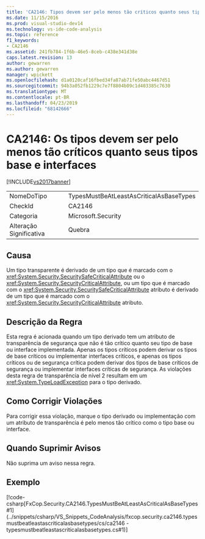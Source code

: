 ```yaml
---
title: 'CA2146: Tipos devem ser pelo menos tão críticos quanto seus tipos base e interfaces | Microsoft Docs'
ms.date: 11/15/2016
ms.prod: visual-studio-dev14
ms.technology: vs-ide-code-analysis
ms.topic: reference
f1_keywords:
- CA2146
ms.assetid: 241fb784-1f6b-46e5-8ceb-c438e341d38e
caps.latest.revision: 13
author: gewarren
ms.author: gewarren
manager: wpickett
ms.openlocfilehash: d1a0120caf16fbed34fa87ab71fe50abc4467d51
ms.sourcegitcommit: 94b3a052fb1229c7e7f8804b09c1d403385c7630
ms.translationtype: MT
ms.contentlocale: pt-BR
ms.lasthandoff: 04/23/2019
ms.locfileid: "68142666"
---
```

# <a name="ca2146-types-must-be-at-least-as-critical-as-their-base-types-and-interfaces"></a>CA2146: Os tipos devem ser pelo menos tão críticos quanto seus tipos base e interfaces
[!INCLUDE[vs2017banner](../includes/vs2017banner.md)]

|||
|-|-|
|NomeDoTipo|TypesMustBeAtLeastAsCriticalAsBaseTypes|
|CheckId|CA2146|
|Categoria|Microsoft.Security|
|Alteração Significativa|Quebra|

## <a name="cause"></a>Causa
 Um tipo transparente é derivado de um tipo que é marcado com o <xref:System.Security.SecuritySafeCriticalAttribute> ou o <xref:System.Security.SecurityCriticalAttribute>, ou um tipo que é marcado com o <xref:System.Security.SecuritySafeCriticalAttribute> atributo é derivado de um tipo que é marcado com o <xref:System.Security.SecurityCriticalAttribute> atributo.

## <a name="rule-description"></a>Descrição da Regra
 Esta regra é acionada quando um tipo derivado tem um atributo de transparência de segurança que não é tão crítico quanto seu tipo de base ou interface implementada. Apenas os tipos críticos podem derivar os tipos de base críticos ou implementar interfaces críticos, e apenas os tipos críticos ou de segurança crítica podem derivar dos tipos de base críticos de segurança ou implementar interfaces críticas de segurança. As violações desta regra de transparência de nível 2 resultam em um <xref:System.TypeLoadException> para o tipo derivado.

## <a name="how-to-fix-violations"></a>Como Corrigir Violações
 Para corrigir essa violação, marque o tipo derivado ou implementação com um atributo de transparência é pelo menos tão crítico como o tipo base ou interface.

## <a name="when-to-suppress-warnings"></a>Quando Suprimir Avisos
 Não suprima um aviso nessa regra.

## <a name="example"></a>Exemplo
 [!code-csharp[FxCop.Security.CA2146.TypesMustBeAtLeastAsCriticalAsBaseTypes#1](../snippets/csharp/VS_Snippets_CodeAnalysis/fxcop.security.ca2146.typesmustbeatleastascriticalasbasetypes/cs/ca2146 - typesmustbeatleastascriticalasbasetypes.cs#1)]
